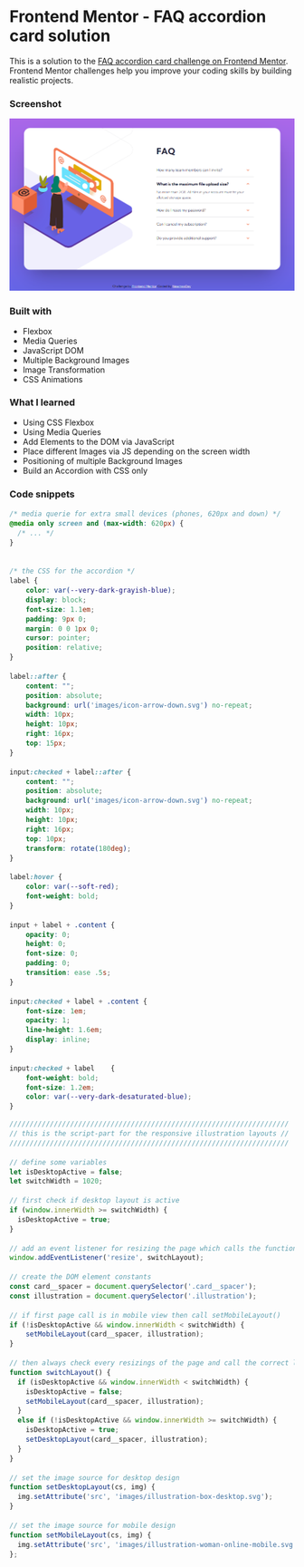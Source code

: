 # Frontend Mentor - FAQ accordion card solution

This is a solution to the [FAQ accordion card challenge on Frontend Mentor](https://www.frontendmentor.io/challenges/faq-accordion-card-XlyjD0Oam). Frontend Mentor challenges help you improve your coding skills by building realistic projects. 

### Screenshot

![](./screen.png)

### Built with

- Flexbox
- Media Queries
- JavaScript DOM
- Multiple Background Images
- Image Transformation
- CSS Animations

### What I learned

- Using CSS Flexbox
- Using Media Queries
- Add Elements to the DOM via JavaScript
- Place different Images via JS depending on the screen width
- Positioning of multiple Background Images
- Build an Accordion with CSS only


### Code snippets

```css
/* media querie for extra small devices (phones, 620px and down) */
@media only screen and (max-width: 620px) {
  /* ... */
}


/* the CSS for the accordion */
label {
    color: var(--very-dark-grayish-blue);
    display: block;
    font-size: 1.1em; 
    padding: 9px 0;
    margin: 0 0 1px 0;
    cursor: pointer;
    position: relative;
}

label::after {
	content: "";
	position: absolute;
	background: url('images/icon-arrow-down.svg') no-repeat;
	width: 10px;
	height: 10px;
	right: 16px;
	top: 15px;
}

input:checked + label::after {
	content: "";
	position: absolute;
	background: url('images/icon-arrow-down.svg') no-repeat;
	width: 10px;
	height: 10px;
	right: 16px;
	top: 10px;
	transform: rotate(180deg);
}

label:hover {
	color: var(--soft-red);
    font-weight: bold;
}

input + label + .content {
	opacity: 0;
	height: 0;
	font-size: 0;
	padding: 0;
	transition: ease .5s;
}

input:checked + label + .content {
    font-size: 1em;
	opacity: 1;
    line-height: 1.6em;
    display: inline;
}

input:checked + label	 {
	font-weight: bold;
    font-size: 1.2em;
    color: var(--very-dark-desaturated-blue);
}
```

```js
/////////////////////////////////////////////////////////////////////
// this is the script-part for the responsive illustration layouts //
/////////////////////////////////////////////////////////////////////

// define some variables
let isDesktopActive = false;
let switchWidth = 1020;

// first check if desktop layout is active
if (window.innerWidth >= switchWidth) {
  isDesktopActive = true;
}

// add an event listener for resizing the page which calls the function switchLayout()
window.addEventListener('resize', switchLayout); 

// create the DOM element constants
const card__spacer = document.querySelector('.card__spacer');
const illustration = document.querySelector('.illustration');

// if first page call is in mobile view then call setMobileLayout()
if (!isDesktopActive && window.innerWidth < switchWidth) {
    setMobileLayout(card__spacer, illustration);
}

// then always check every resizings of the page and call the correct layout function
function switchLayout() {
  if (isDesktopActive && window.innerWidth < switchWidth) {
    isDesktopActive = false;
    setMobileLayout(card__spacer, illustration);
  }
  else if (!isDesktopActive && window.innerWidth >= switchWidth) {
    isDesktopActive = true;
    setDesktopLayout(card__spacer, illustration);        
  }
}

// set the image source for desktop design
function setDesktopLayout(cs, img) {
  img.setAttribute('src', 'images/illustration-box-desktop.svg');
}

// set the image source for mobile design
function setMobileLayout(cs, img) { 
  img.setAttribute('src', 'images/illustration-woman-online-mobile.svg');
};
```